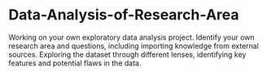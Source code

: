 # Data-Analysis-of-Research-Area
Working on your own exploratory data analysis project. Identify your own research area and questions, including importing knowledge from external sources. Exploring the dataset through different lenses, identifying key features and potential flaws in the data.
